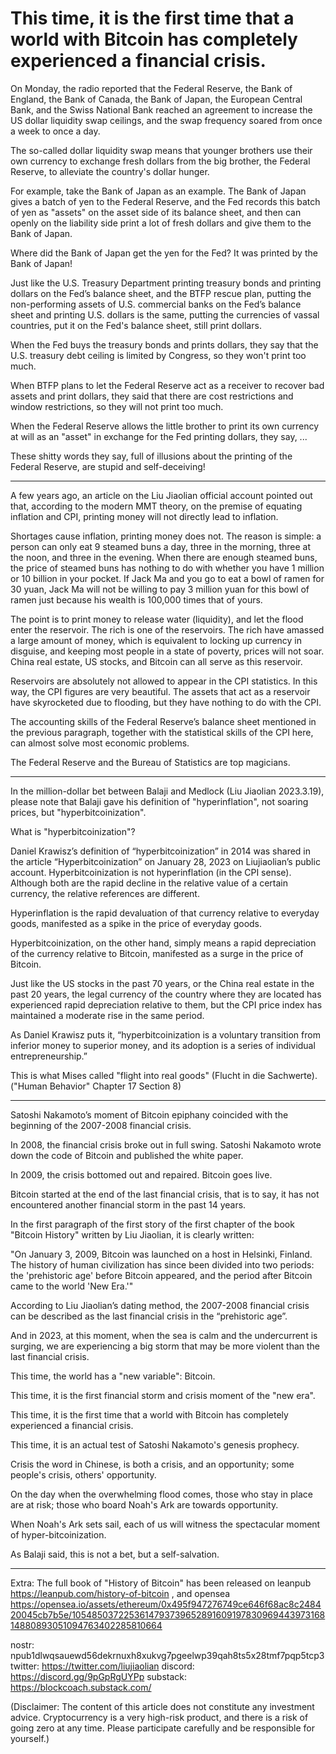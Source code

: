 # This time, it is the first time that a world with Bitcoin has completely experienced a financial crisis.

On Monday, the radio reported that the Federal Reserve, the Bank of England, the Bank of Canada, the Bank of Japan, the European Central Bank, and the Swiss National Bank reached an agreement to increase the US dollar liquidity swap ceilings, and the swap frequency soared from once a week to once a day.

The so-called dollar liquidity swap means that younger brothers use their own currency to exchange fresh dollars from the big brother, the Federal Reserve, to alleviate the country's dollar hunger.

For example, take the Bank of Japan as an example. The Bank of Japan gives a batch of yen to the Federal Reserve, and the Fed records this batch of yen as "assets" on the asset side of its balance sheet, and then can openly on the liability side print a lot of fresh dollars and give them to the Bank of Japan.

Where did the Bank of Japan get the yen for the Fed? It was printed by the Bank of Japan!

Just like the U.S. Treasury Department printing treasury bonds and printing dollars on the Fed’s balance sheet, and the BTFP rescue plan, putting the non-performing assets of U.S. commercial banks on the Fed’s balance sheet and printing U.S. dollars is the same, putting the currencies of vassal countries, put it on the Fed's balance sheet, still print dollars.

When the Fed buys the treasury bonds and prints dollars, they say that the U.S. treasury debt ceiling is limited by Congress, so they won't print too much.

When BTFP plans to let the Federal Reserve act as a receiver to recover bad assets and print dollars, they said that there are cost restrictions and window restrictions, so they will not print too much.

When the Federal Reserve allows the little brother to print its own currency at will as an "asset" in exchange for the Fed printing dollars, they say, ...

These shitty words they say, full of illusions about the printing of the Federal Reserve, are stupid and self-deceiving!

* * *

A few years ago, an article on the Liu Jiaolian official account pointed out that, according to the modern MMT theory, on the premise of equating inflation and CPI, printing money will not directly lead to inflation.

Shortages cause inflation, printing money does not. The reason is simple: a person can only eat 9 steamed buns a day, three in the morning, three at the noon, and three in the evening. When there are enough steamed buns, the price of steamed buns has nothing to do with whether you have 1 million or 10 billion in your pocket. If Jack Ma and you go to eat a bowl of ramen for 30 yuan, Jack Ma will not be willing to pay 3 million yuan for this bowl of ramen just because his wealth is 100,000 times that of yours.

The point is to print money to release water (liquidity), and let the flood enter the reservoir. The rich is one of the reservoirs. The rich have amassed a large amount of money, which is equivalent to locking up currency in disguise, and keeping most people in a state of poverty, prices will not soar. China real estate, US stocks, and Bitcoin can all serve as this reservoir.

Reservoirs are absolutely not allowed to appear in the CPI statistics. In this way, the CPI figures are very beautiful. The assets that act as a reservoir have skyrocketed due to flooding, but they have nothing to do with the CPI.

The accounting skills of the Federal Reserve’s balance sheet mentioned in the previous paragraph, together with the statistical skills of the CPI here, can almost solve most economic problems.

The Federal Reserve and the Bureau of Statistics are top magicians.

* * *

In the million-dollar bet between Balaji and Medlock (Liu Jiaolian 2023.3.19), please note that Balaji gave his definition of "hyperinflation", not soaring prices, but "hyperbitcoinization".

What is "hyperbitcoinization"?

Daniel Krawisz’s definition of “hyperbitcoinization” in 2014 was shared in the article “Hyperbitcoinization” on January 28, 2023 on Liujiaolian’s public account. Hyperbitcoinization is not hyperinflation (in the CPI sense). Although both are the rapid decline in the relative value of a certain currency, the relative references are different.

Hyperinflation is the rapid devaluation of that currency relative to everyday goods, manifested as a spike in the price of everyday goods.

Hyperbitcoinization, on the other hand, simply means a rapid depreciation of the currency relative to Bitcoin, manifested as a surge in the price of Bitcoin.

Just like the US stocks in the past 70 years, or the China real estate in the past 20 years, the legal currency of the country where they are located has experienced rapid depreciation relative to them, but the CPI price index has maintained a moderate rise in the same period.

As Daniel Krawisz puts it, “hyperbitcoinization is a voluntary transition from inferior money to superior money, and its adoption is a series of individual entrepreneurship.”

This is what Mises called "flight into real goods" (Flucht in die Sachwerte). ("Human Behavior" Chapter 17 Section 8)

* * *

Satoshi Nakamoto’s moment of Bitcoin epiphany coincided with the beginning of the 2007-2008 financial crisis.

In 2008, the financial crisis broke out in full swing. Satoshi Nakamoto wrote down the code of Bitcoin and published the white paper.

In 2009, the crisis bottomed out and repaired. Bitcoin goes live.

Bitcoin started at the end of the last financial crisis, that is to say, it has not encountered another financial storm in the past 14 years.

In the first paragraph of the first story of the first chapter of the book "Bitcoin History" written by Liu Jiaolian, it is clearly written:

"On January 3, 2009, Bitcoin was launched on a host in Helsinki, Finland. The history of human civilization has since been divided into two periods: the 'prehistoric age' before Bitcoin appeared, and the period after Bitcoin came to the world 'New Era.'"

According to Liu Jiaolian’s dating method, the 2007-2008 financial crisis can be described as the last financial crisis in the “prehistoric age”.

And in 2023, at this moment, when the sea is calm and the undercurrent is surging, we are experiencing a big storm that may be more violent than the last financial crisis.

This time, the world has a "new variable": Bitcoin.

This time, it is the first financial storm and crisis moment of the "new era".

This time, it is the first time that a world with Bitcoin has completely experienced a financial crisis.

This time, it is an actual test of Satoshi Nakamoto's genesis prophecy.

Crisis the word in Chinese, is both a crisis, and an opportunity; some people's crisis, others' opportunity.

On the day when the overwhelming flood comes, those who stay in place are at risk; those who board Noah's Ark are towards opportunity.

When Noah's Ark sets sail, each of us will witness the spectacular moment of hyper-bitcoinization.

As Balaji said, this is not a bet, but a self-salvation.


* * *

Extra: The full book of "History of Bitcoin" has been released on leanpub https://leanpub.com/history-of-bitcoin , and opensea https://opensea.io/assets/ethereum/0x495f947276749ce646f68ac8c248420045cb7b5e/105485037225361479373965289160919783096944397316814880893051094763402285810664

nostr: npub1dlwqsauewd56dekrnuxh8xukvg7pgeelwp39qah8ts5x28tmf7pqp5tcp3
twitter: https://twitter.com/liujiaolian
discord: https://discord.gg/9pGpRgUYPp
substack: https://blockcoach.substack.com/

(Disclaimer: The content of this article does not constitute any investment advice. Cryptocurrency is a very high-risk product, and there is a risk of going zero at any time. Please participate carefully and be responsible for yourself.)

